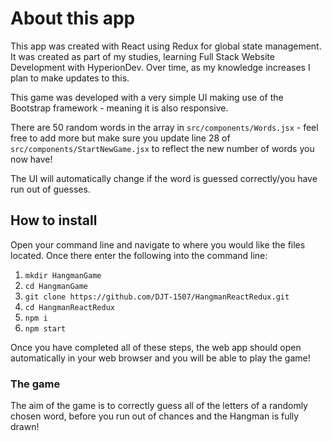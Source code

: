 # About this app
This app was created with React using Redux for global state management. It was created as part of my studies, learning Full Stack Website Development with HyperionDev. Over time, as my knowledge increases I plan to make updates to this.

This game was developed with a very simple UI making use of the Bootstrap framework - meaning it is also responsive. 

There are 50 random words in the array in ```src/components/Words.jsx``` - feel free to add more but make sure you update line 28 of ```src/components/StartNewGame.jsx``` to reflect the new number of words you now have!

The UI will automatically change if the word is guessed correctly/you have run out of guesses.

## How to install
Open your command line and navigate to where you would like the files located. Once there enter the following into the command line:

1. ```mkdir HangmanGame```
2. ```cd HangmanGame```
3. ```git clone https://github.com/DJT-1507/HangmanReactRedux.git```
4. ```cd HangmanReactRedux```
5. ```npm i```
6. ```npm start```

Once you have completed all of these steps, the web app should open automatically in your web browser and you will be able to play the game!

### The game
The aim of the game is to correctly guess all of the letters of a randomly chosen word, before you run out of chances and the Hangman is fully drawn!